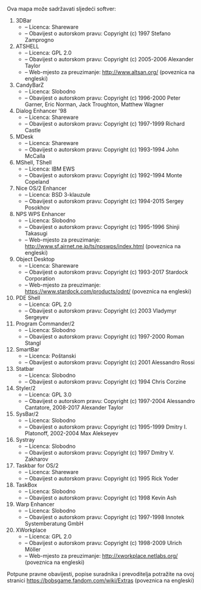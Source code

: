 ﻿Ova mapa može sadržavati sljedeći softver:

1. 3DBar
   - – Licenca: Shareware
   - – Obavijest o autorskom pravu: Copyright (c) 1997 Stefano Zamprogno
2. ATSHELL
   - – Licenca: GPL 2.0
   - – Obavijest o autorskom pravu: Copyright (c) 2005-2006 Alexander Taylor
   - – Web-mjesto za preuzimanje: http://www.altsan.org/ (poveznica na engleski)
3. CandyBarZ
   - – Licenca: Slobodno
   - – Obavijest o autorskom pravu: Copyright (c) 1996-2000 Peter Garner, Eric Norman, Jack Troughton, Matthew Wagner
4. Dialog Enhancer '98
   - – Licenca: Shareware
   - – Obavijest o autorskom pravu: Copyright (c) 1997-1999 Richard Castle
5. MDesk
   - – Licenca: Shareware
   - – Obavijest o autorskom pravu: Copyright (c) 1993-1994 John McCalla
6. MShell, TShell
   - – Licenca: IBM EWS
   - – Obavijest o autorskom pravu: Copyright (c) 1992-1994 Monte Copeland
7. Nice OS/2 Enhancer
   - – Licenca: BSD 3-klauzule
   - – Obavijest o autorskom pravu: Copyright (c) 1994-2015 Sergey Posokhov
8. NPS WPS Enhancer
   - – Licenca: Slobodno
   - – Obavijest o autorskom pravu: Copyright (c) 1995-1996 Shinji Takasugi
   - – Web-mjesto za preuzimanje: http://www.sf.airnet.ne.jp/ts/npswps/index.html (poveznica na engleski)
9. Object Desktop
   - – Licenca: Shareware
   - – Obavijest o autorskom pravu: Copyright (c) 1993-2017 Stardock Corporation
   - – Web-mjesto za preuzimanje: https://www.stardock.com/products/odnt/ (poveznica na engleski)
10. PDE Shell
    - – Licenca: GPL 2.0
    - – Obavijest o autorskom pravu: Copyright (c) 2003 Vladymyr Sergeyev
11. Program Commander/2
    - – Licenca: Slobodno
    - – Obavijest o autorskom pravu: Copyright (c) 1997-2000 Roman Stangl
12. SmartBar
    - – Licenca: Poštanski
    - – Obavijest o autorskom pravu: Copyright (c) 2001 Alessandro Rossi
13. Statbar
    - – Licenca: Slobodno
    - – Obavijest o autorskom pravu: Copyright (c) 1994 Chris Corzine
14. Styler/2
    - – Licenca: GPL 3.0
    - – Obavijest o autorskom pravu: Copyright (c) 1997-2004 Alessandro Cantatore, 2008-2017 Alexander Taylor
15. SysBar/2
    - – Licenca: Slobodno
    - – Obavijest o autorskom pravu: Copyright (c) 1995-1999 Dmitry I. Platonoff, 2002-2004 Max Alekseyev
16. Systray
    - – Licenca: Slobodno
    - – Obavijest o autorskom pravu: Copyright (c) 1997 Dmitry V. Zakharov
17. Taskbar for OS/2
    - – Licenca: Shareware
    - – Obavijest o autorskom pravu: Copyright (c) 1995 Rick Yoder
18. TaskBox
    - – Licenca: Slobodno
    - – Obavijest o autorskom pravu: Copyright (c) 1998 Kevin Ash
19. Warp Enhancer
    - – Licenca: Slobodno
    - – Obavijest o autorskom pravu: Copyright (c) 1997-1998 Innotek Systemberatung GmbH
20. XWorkplace
    - – Licenca: GPL 2.0
    - – Obavijest o autorskom pravu: Copyright (c) 1998-2009 Ulrich Möller
    - – Web-mjesto za preuzimanje: http://xworkplace.netlabs.org/ (poveznica na engleski)

Potpune pravne obavijesti, popise suradnika i prevoditelja potražite na ovoj stranici https://bobsgame.fandom.com/wiki/Extras (poveznica na engleski)
